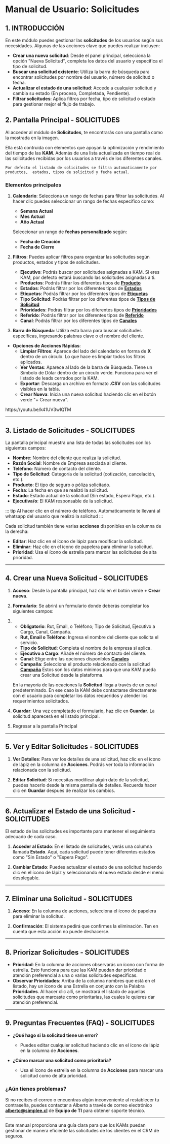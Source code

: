 # Manual de Usuario: Solicitudes

## 1. INTRODUCCIÓN

En este módulo puedes gestionar las **solicitudes** de los usuarios según sus necesidades. Algunas de las acciones clave que puedes realizar incluyen:

- **Crear una nueva solicitud**: Desde el panel principal, selecciona la opción "Nueva Solicitud", completa los datos del usuario y especifica el tipo de solicitud.
- **Buscar una solicitud existente**: Utiliza la barra de búsqueda para encontrar solicitudes por nombre del usuario, número de solicitud o fecha.
- **Actualizar el estado de una solicitud**: Accede a cualquier solicitud y cambia su estado (En proceso, Completada, Pendiente).
- **Filtrar solicitudes**: Aplica filtros por fecha, tipo de solicitud o estado para gestionar mejor el flujo de trabajo.

## 2. Pantalla Principal - SOLICITUDES

Al acceder al módulo de **Solicitudes**, te encontrarás con una pantalla como la mostrada en la imagen.

Ella está contruida con elementos que apoyan la optimización y rendimiento del tiempo de las **KAM**. Además de una lista actualizada en tiempo real de las solicitudes recibidas por los usuarios a través de los diferentes canales.


```
Por defecto el listado de solicitudes se filtra automaticamente por productos,  estados, tipos de solicitud y fecha actual.
```

### Elementos principales

1. **Calendario**: Selecciona un rango de fechas para filtrar las solicitudes. Al hacer clic puedes seleccionar un rango de fechas específico como:

   - **Semana Actual**
   - **Mes Actual**
   - **Año Actual**

    Seleccionar un rango de **fechas personalizado** según:
      - **Fecha de Creación**
      - **Fecha de Cierre**

2. **Filtros**: Puedes aplicar filtros para organizar las solicitudes según productos, estados y tipos de solicitudes.
   - **Ejecutivo**: Podrás buscar por solicitudes asignadas a KAM. Si eres KAM, por defecto estará buscando las solicitudes asignadas a ti.
   - **Productos**: Podrás filtrar los diferentes tipos de [**Producto**](#)
   - **Estados**: Podrás filtrar por los diferentes tipos de [**Estados**](#)
   - **Etiquetas**: Podrás filtrar por los diferentes tipos de [**Etiquetas**](#)
   - **Tipo Solicitud**: Podrás filtrar por los diferentes tipos de [**Tipos de Solicitud**](#)
   - **Prioridades**: Podrás filtrar por los diferentes tipos de [**Prioridades**](#)
   - **Referido**: Podrás filtrar por los diferentes tipos de [**Referido**](#)
   - **Canal**: Podrás filtrar por los diferentes tipos de [**Canales**](#)

3. **Barra de Búsqueda**: Utiliza esta barra para buscar solicitudes específicas, ingresando palabras clave o el nombre del cliente.

- **Opciones de Acciones Rápidas**:
  - **Limpiar Filtros**: Aparece del lado del calendario en forma de **X** dentro de un circulo. Lo que hace es limpiar todos los filtros aplicados.
  - **Ver Ventas**: Aparece al lado de la barra de Búsqueda. Tiene un Símbolo de Dólar dentro de un circulo verde. Funciona para ver el listado de leads cerrados por la KAM.
  - **Exportar**: Descarga un archivo en formato **.CSV** con las solicitudes visibles en la tabla.
  - **Crear Nueva**: Inicia una nueva solicitud haciendo clic en el botón verde "+ Crear nueva".

<YouTubeVideo videoId="k41UV3wIQTM" />
https://youtu.be/k41UV3wIQTM

---

## 3. Listado de Solicitudes - SOLICITUDES

La pantalla principal muestra una lista de todas las solicitudes con los siguientes campos:

- **Nombre**: Nombre del cliente que realiza la solicitud.
- **Razón Social**: Nombre de Empresa asociada al cliente.
- **Teléfono**: Número de contacto del cliente. 
- **Tipo de Solicitud**: Categoría de la solicitud (cotización, cancelación, etc.).
- **Producto**: El tipo de seguro o póliza solicitado.
- **Fecha**: La fecha en que se realizó la solicitud.
- **Estado**: Estado actual de la solicitud (Sin estado, Espera Pago, etc.).
- **Ejecutiva/o**: El KAM responsable de la solicitud.

::: tip
Al hacer clic en el número de teléfono. Automaticamente te llevará al whatsapp del usuario que realizó la solicitud
:::

Cada solicitud también tiene varias **acciones** disponibles en la columna de la derecha:

- **Editar**: Haz clic en el ícono de lápiz para modificar la solicitud.
- **Eliminar**: Haz clic en el ícono de papelera para eliminar la solicitud.
- **Prioridad**: Usa el ícono de estrella para marcar las solicitudes de alta prioridad.

---

## 4. Crear una Nueva Solicitud - SOLICITUDES

1. **Acceso**: Desde la pantalla principal, haz clic en el botón verde **+ Crear nueva**.

2. **Formulario**: Se abrirá un formulario donde deberás completar los siguientes campos:
3. - **Obligatorio**: Rut, Email, o Teléfono; Tipo de Solicitud, Ejecutivo a Cargo, Canal, Campaña.
   - **Rut, Email o Teléfono**: Ingresa el nombre del cliente que solicita el servicio.
   - **Tipo de Solicitud**: Completa el nombre de la empresa si aplica.
   - **Ejecutivo a Cargo**: Añade el número de contacto del cliente.
   - **Canal**: Elige entre las opciones disponibles [**Canales**](#)
   - **Campaña**: Selecciona el producto relacionado con la solicitud [**Campaña**](#)
   Estos son los datos mínimos para que una KAM pueda crear una Solicitud desde la plataforma.

   En la mayoría de las ocaciones la **Solicitud** llega a través de un canal predeterminado. En ese caso la KAM debe contactarse directamente con el usuario para completar los datos requeridos y atender los requerimientos solicitados.

4. **Guardar**: Una vez completado el formulario, haz clic en **Guardar**. La solicitud aparecerá en el listado principal.
5. Regresar a la pantalla Principal

---

## 5. Ver y Editar Solicitudes - SOLICITUDES

1. **Ver Detalles**: Para ver los detalles de una solicitud, haz clic en el ícono de lápiz en la columna de **Acciones**. Podrás ver toda la información relacionada con la solicitud.

2. **Editar Solicitud**: Si necesitas modificar algún dato de la solicitud, puedes hacerlo desde la misma pantalla de detalles. Recuerda hacer clic en **Guardar** después de realizar los cambios.

---

## 6. Actualizar el Estado de una Solicitud - SOLICITUDES

El estado de las solicitudes es importante para mantener el seguimiento adecuado de cada caso.

1. **Acceder al Estado**: En el listado de solicitudes, verás una columna llamada **Estado**. Aquí, cada solicitud puede tener diferentes estados como "Sin Estado" o "Espera Pago".

2. **Cambiar Estado**: Puedes actualizar el estado de una solicitud haciendo clic en el ícono de lápiz y seleccionando el nuevo estado desde el menú desplegable.

---

## 7. Eliminar una Solicitud - SOLICITUDES

1. **Acceso**: En la columna de acciones, selecciona el ícono de papelera para eliminar la solicitud.

2. **Confirmación**: El sistema pedirá que confirmes la eliminación. Ten en cuenta que esta acción no puede deshacerse.

---

## 8. Priorizar Solicitudes - SOLICITUDES

- **Prioridad**: En la columna de acciones observarás un ícono con forma de estrella. Esto funciona para que las KAM puedan dar prioridad o atención preferencial a una o varias solicitudes específicas.
- **Observar Prioridades**: Arriba de la columna nombres que está en el listado, hay un ícono de una Estrella en conjunto con la Palabra **Prioridades**. Al hacer clic allí, se mostrará el listado de aquellas solicitudes que marcaste como prioritarias, las cuales le quieres dar atención preferencial.

---

## 9. Preguntas Frecuentes (FAQ) - SOLICITUDES

- **¿Qué hago si la solicitud tiene un error?**  
  - Puedes editar cualquier solicitud haciendo clic en el ícono de lápiz en la columna de **Acciones**.
  
- **¿Cómo marcar una solicitud como prioritaria?**  
  - Usa el ícono de estrella en la columna de **Acciones** para marcar una solicitud como de alta prioridad.

### ¿Aún tienes problemas?

Si no recibes el correo o encuentras algún inconveniente al restablecer tu contraseña, puedes contactar a Alberto a través de correo electrónico **<alberto@simplee.cl>** de **Equipo de TI** para obtener soporte técnico.

---

Este manual proporciona una guía clara para que los KAMs puedan gestionar de manera eficiente las solicitudes de los clientes en el CRM de seguros.

